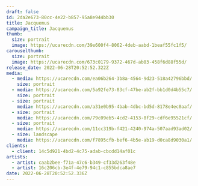 ```yaml
---
draft: false
id: 2da2e673-80cc-4e22-b857-95a8e944bb30
title: Jacquemus
campaign_title: Jacquemus
thumb:
  size: portrait
  image: https://ucarecdn.com/39e600f4-8062-4deb-aabd-1beaf55fc1f5/
carouselthumb:
  size: portrait
  image: https://ucarecdn.com/673c0179-9372-467d-ab03-458f6d88f55d/
release_date: 2022-06-28T20:52:52.322Z
media:
  - media: https://ucarecdn.com/ea06b264-3b8a-4564-9d23-518a42796bbd/
    size: portrait
  - media: https://ucarecdn.com/5a92fe73-83cf-47be-ab2f-bb1d0d4b55c7/
    size: portrait
  - size: portrait
    media: https://ucarecdn.com/a31e0b95-4bab-4dbc-bd5d-8178e4ec0aaf/
  - size: portrait
    media: https://ucarecdn.com/79c09eb5-4cd2-4153-8f29-cdf6e95521cf/
  - size: portrait
    media: https://ucarecdn.com/11cc319b-f421-4240-974a-507aad93ad02/
  - size: landscape
    media: https://ucarecdn.com/f7895cfb-bef6-4b5e-ab19-d0ca8d9030a1/
clients:
  - client: 14c5d921-4bd2-4c75-adab-cbcdd14af01c
artists:
  - artist: caab2bee-f71a-47c6-b349-cf33d263f48e
  - artist: 16c206cb-3e4f-4e79-94c1-c855bdca8ae7
date: 2022-06-28T20:52:52.336Z
---
```

